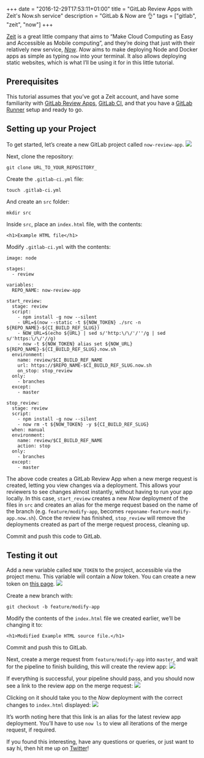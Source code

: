 +++
date = "2016-12-29T17:53:11+01:00"
title = "GitLab Review Apps with Zeit's Now.sh service"
description = "GitLab & Now are 👌"
tags = ["gitlab", "zeit", "now"]
+++

[Zeit](https://zeit.co/about) is a great little company that aims to “Make Cloud Computing as Easy and Accessible as Mobile computing”, and they’re doing that just with their relatively new service, _[Now](https://zeit.co/now)_. _Now_ aims to make deploying Node and Docker apps as simple as typing `now` into your terminal. It also allows deploying static websites, which is what I’ll be using it for in this little tutorial.

## Prerequisites 
This tutorial assumes that you’ve got a Zeit account, and have some familiarity with [GitLab Review Apps](https://about.gitlab.com/2016/11/22/introducing-review-apps/), [GitLab CI](https://about.gitlab.com/gitlab-ci/), and that you have a [GitLab Runner](https://docs.gitlab.com/runner/) setup and ready to go.

## Setting up your Project
To get started, let’s create a new GitLab project called `now-review-app`. 
![](DraggedImage.png)

Next, clone the repository:
```
git clone URL_TO_YOUR_REPOSITORY_
```

Create the `.gitlab-ci.yml` file:
```
touch .gitlab-ci.yml
```

And create an `src` folder:
```
mkdir src
```

Inside `src`, place an `index.html` file, with the contents:
```
<h1>Example HTML file</h1>
```

Modify `.gitlab-ci.yml` with the contents:
```
image: node

stages:
  - review

variables:
  REPO_NAME: now-review-app

start_review:
  stage: review
  script:
    - npm install -g now --silent
    - URL=$(now --static -t ${NOW_TOKEN} ./src -n ${REPO_NAME}-${CI_BUILD_REF_SLUG})
    - NOW_URL=$(echo ${URL} | sed s/'http:\/\/'/''/g | sed s/'https:\/\/'//g)
    - now -t ${NOW_TOKEN} alias set ${NOW_URL} ${REPO_NAME}-${CI_BUILD_REF_SLUG}.now.sh
  environment:
    name: review/$CI_BUILD_REF_NAME
    url: https://$REPO_NAME-$CI_BUILD_REF_SLUG.now.sh
    on_stop: stop_review
  only:
    - branches
  except:
    - master

stop_review:
  stage: review
  script:
    - npm install -g now --silent
    - now rm -t ${NOW_TOKEN} -y ${CI_BUILD_REF_SLUG}
  when: manual
  environment:
    name: review/$CI_BUILD_REF_NAME
    action: stop
  only:
    - branches
  except:
    - master
```

The above code creates a GitLab Review App when a new merge request is created, letting you view changes via a deployment. This allows your reviewers to see changes almost instantly, without having to run your app locally. In this case, `start_review` creates a new _Now_ deployment of the files in `src` and creates an alias for the merge request based on the name of the branch (e.g. `feature/modify-app`, becomes `reponame-feature-modify-app.now.sh`). Once the review has finished, `stop_review` will remove the deployments created as part of the merge request process, cleaning up.

Commit and push this code to GitLab.

## Testing it out
Add a new variable called `NOW_TOKEN` to the project, accessible via the project menu. This variable will contain a _Now_ token. You can create a new token on [this page](https://zeit.co/account#api-tokens).
![](DraggedImage-1.png)

Create a new branch with:
```
git checkout -b feature/modify-app
```

Modify the contents of the `index.html` file we created earlier, we’ll be changing it to:
```
<h1>Modified Example HTML source file.</h1>
```

Commit and push this to GitLab.

Next, create a merge request from `feature/modify-app` into `master`, and wait for the pipeline to finish building, this will create the review app:
![](DraggedImage-2.png)

If everything is successful, your pipeline should pass, and you should now see a link to the review app on the merge request:
![](DraggedImage-3.png)

Clicking on it should take you to the _Now_ deployment with the correct changes to `index.html` displayed:
![](DraggedImage-4.png)

It’s worth noting here that this link is an alias for the latest review app deployment. You’ll have to use `now ls` to view all iterations of the merge request, if required. 

If you found this interesting, have any questions or queries, or just want to say hi, then hit me up on [Twitter](https://twitter.com/hugojmd)!
